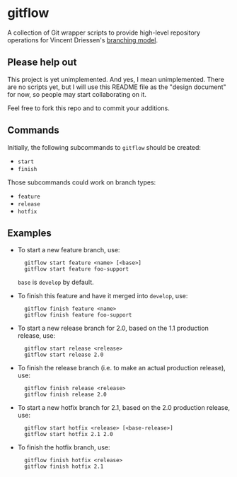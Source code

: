 gitflow
=======
A collection of Git wrapper scripts to provide high-level repository operations
for Vincent Driessen's [branching model](http://nvie.com/archives/323 "original
blog post").

Please help out
---------------
This project is yet unimplemented. And yes, I mean unimplemented. There are no
scripts yet, but I will use this README file as the "design document" for now,
so people may start collaborating on it.

Feel free to fork this repo and to commit your additions.

Commands
--------
Initially, the following subcommands to `gitflow` should be created:

* `start`
* `finish`

Those subcommands could work on branch types:

* `feature`
* `release`
* `hotfix`

Examples
--------

* To start a new feature branch, use:
  
  		gitflow start feature <name> [<base>]
  		gitflow start feature foo-support
  
  `base` is `develop` by default.

* To finish this feature and have it merged into `develop`, use:
  
  		gitflow finish feature <name>
  		gitflow finish feature foo-support
  
* To start a new release branch for 2.0, based on the 1.1 production release, use:
  
  		gitflow start release <release>
  		gitflow start release 2.0
  
* To finish the release branch (i.e. to make an actual production release), use:
  
  		gitflow finish release <release>
  		gitflow finish release 2.0
  
* To start a new hotfix branch for 2.1, based on the 2.0 production release, use:
  
  		gitflow start hotfix <release> [<base-release>]
  		gitflow start hotfix 2.1 2.0
  
* To finish the hotfix branch, use:
  
  		gitflow finish hotfix <release>
  		gitflow finish hotfix 2.1

